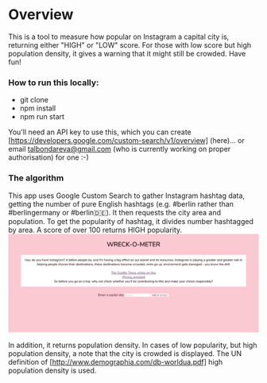 # Overview

This is a tool to measure how popular on Instagram a capital city is, returning either "HIGH" or "LOW" score. For those with low score but high population density, it gives a warning that it might still be crowded. Have fun! 

### How to run this locally:

* git clone 
* npm install
* npm run start

You'll need an API key to use this, which you can create [https://developers.google.com/custom-search/v1/overview] (here)... or email talbondareva@gmail.com (who is currently working on proper authorisation) for one :-)

### The algorithm

This app uses Google Custom Search to gather Instagram hashtag data, getting the number of pure English hashtags (e.g. #berlin rather than #berlingermany or #berlin🇩🇪). It then requests the city area and population. To get the popularity of hashtag, it divides number hashtagged by area. A score of over 100 returns HIGH popularity. 
![](./gifs/Berlin.gif)

In addition, it returns population density. In cases of low popularity, but high population density, a note that the city is crowded is displayed. The UN definition of [http://www.demographia.com/db-worldua.pdf] high population density is used.

